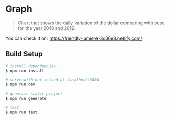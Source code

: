 # Graph

> Chart that shows the daily variation of the dollar comparing with peso for the year 2018 and 2019.

You can check it on: https://friendly-lumiere-3c36e8.netlify.com/

## Build Setup

```bash
# install dependencies
$ npm run install

# serve with hot reload at localhost:3000
$ npm run dev

# generate static project
$ npm run generate

# test
$ npm run test
```
